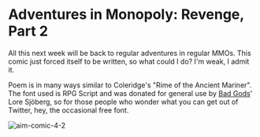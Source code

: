 # Adventures in Monopoly: Revenge, Part 2

All this next week will be back to regular adventures in regular MMOs. This comic just forced itself to be written, so what could I do? I'm weak, I admit it.

Poem is in many ways similar to Coleridge's "Rime of the Ancient Mariner". The font used is RPG Script and was donated for general use by [Bad Gods](http://badgods.com/)' Lore Sjöberg, so for those people who wonder what you can get out of Twitter, hey, the occasional free font.

![](http://westkarana.com/wp-content/uploads/2009/02/aim-comic-4-2.jpg "aim-comic-4-2")

